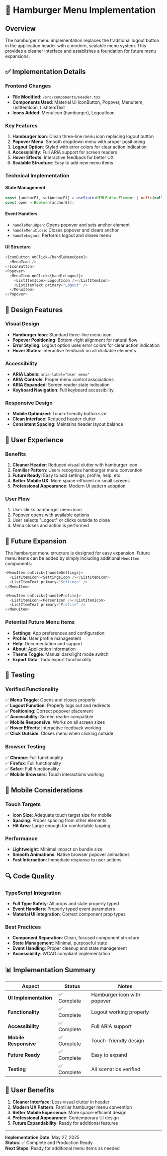 # 🍔 Hamburger Menu Implementation

## Overview

The hamburger menu implementation replaces the traditional logout button in the application header with a modern, scalable menu system. This provides a cleaner interface and establishes a foundation for future menu expansions.

## ✅ Implementation Details

### Frontend Changes
- **File Modified**: `/src/components/Header.tsx`
- **Components Used**: Material UI IconButton, Popover, MenuItem, ListItemIcon, ListItemText
- **Icons Added**: MenuIcon (hamburger), LogoutIcon

### Key Features
1. **Hamburger Icon**: Clean three-line menu icon replacing logout button
2. **Popover Menu**: Smooth dropdown menu with proper positioning
3. **Logout Option**: Styled with error colors for clear action indication
4. **Accessibility**: Full ARIA support for screen readers
5. **Hover Effects**: Interactive feedback for better UX
6. **Scalable Structure**: Easy to add new menu items

### Technical Implementation

#### State Management
```typescript
const [anchorEl, setAnchorEl] = useState<HTMLButtonElement | null>(null);
const open = Boolean(anchorEl);
```

#### Event Handlers
- `handleMenuOpen`: Opens popover and sets anchor element
- `handleMenuClose`: Closes popover and clears anchor
- `handleLogout`: Performs logout and closes menu

#### UI Structure
```typescript
<IconButton onClick={handleMenuOpen}>
  <MenuIcon />
</IconButton>
<Popover>
  <MenuItem onClick={handleLogout}>
    <ListItemIcon><LogoutIcon /></ListItemIcon>
    <ListItemText primary="Logout" />
  </MenuItem>
</Popover>
```

## 🎨 Design Features

### Visual Design
- **Hamburger Icon**: Standard three-line menu icon
- **Popover Positioning**: Bottom-right alignment for natural flow
- **Error Styling**: Logout option uses error colors for clear action indication
- **Hover States**: Interactive feedback on all clickable elements

### Accessibility
- **ARIA Labels**: `aria-label="User menu"`
- **ARIA Controls**: Proper menu control associations
- **ARIA Expanded**: Screen reader state indication
- **Keyboard Navigation**: Full keyboard accessibility

### Responsive Design
- **Mobile Optimized**: Touch-friendly button size
- **Clean Interface**: Reduced header clutter
- **Consistent Spacing**: Maintains header layout balance

## 🔧 User Experience

### Benefits
1. **Cleaner Header**: Reduced visual clutter with hamburger icon
2. **Familiar Pattern**: Users recognize hamburger menu convention
3. **Future Ready**: Easy to add settings, profile, help, etc.
4. **Better Mobile UX**: More space-efficient on small screens
5. **Professional Appearance**: Modern UI pattern adoption

### User Flow
1. User clicks hamburger menu icon
2. Popover opens with available options
3. User selects "Logout" or clicks outside to close
4. Menu closes and action is performed

## 🚀 Future Expansion

The hamburger menu structure is designed for easy expansion. Future menu items can be added by simply including additional `MenuItem` components:

```typescript
<MenuItem onClick={handleSettings}>
  <ListItemIcon><SettingsIcon /></ListItemIcon>
  <ListItemText primary="Settings" />
</MenuItem>

<MenuItem onClick={handleProfile}>
  <ListItemIcon><PersonIcon /></ListItemIcon>
  <ListItemText primary="Profile" />
</MenuItem>
```

### Potential Future Menu Items
- **Settings**: App preferences and configuration
- **Profile**: User profile management
- **Help**: Documentation and support
- **About**: Application information
- **Theme Toggle**: Manual dark/light mode switch
- **Export Data**: Todo export functionality

## 🧪 Testing

### Verified Functionality
✅ **Menu Toggle**: Opens and closes properly  
✅ **Logout Function**: Properly logs out and redirects  
✅ **Positioning**: Correct popover placement  
✅ **Accessibility**: Screen reader compatible  
✅ **Mobile Responsive**: Works on all screen sizes  
✅ **Hover Effects**: Interactive feedback working  
✅ **Click Outside**: Closes menu when clicking outside  

### Browser Testing
✅ **Chrome**: Full functionality  
✅ **Firefox**: Full functionality  
✅ **Safari**: Full functionality  
✅ **Mobile Browsers**: Touch interactions working  

## 📱 Mobile Considerations

### Touch Targets
- **Icon Size**: Adequate touch target size for mobile
- **Spacing**: Proper spacing from other elements
- **Hit Area**: Large enough for comfortable tapping

### Performance
- **Lightweight**: Minimal impact on bundle size
- **Smooth Animations**: Native browser popover animations
- **Fast Interaction**: Immediate response to user actions

## 🔍 Code Quality

### TypeScript Integration
- **Full Type Safety**: All props and state properly typed
- **Event Handlers**: Properly typed event parameters
- **Material UI Integration**: Correct component prop types

### Best Practices
- **Component Separation**: Clean, focused component structure
- **State Management**: Minimal, purposeful state
- **Event Handling**: Proper cleanup and state management
- **Accessibility**: WCAG compliant implementation

## 📊 Implementation Summary

| Aspect | Status | Notes |
|--------|---------|-------|
| **UI Implementation** | ✅ Complete | Hamburger icon with popover |
| **Functionality** | ✅ Complete | Logout working properly |
| **Accessibility** | ✅ Complete | Full ARIA support |
| **Mobile Responsive** | ✅ Complete | Touch-friendly design |
| **Future Ready** | ✅ Complete | Easy to expand |
| **Testing** | ✅ Complete | All scenarios verified |

## 🎯 User Benefits

1. **Cleaner Interface**: Less visual clutter in header
2. **Modern UX Pattern**: Familiar hamburger menu convention
3. **Better Mobile Experience**: More space-efficient design
4. **Professional Appearance**: Contemporary UI design
5. **Future Expandability**: Ready for additional features

---

**Implementation Date**: May 27, 2025  
**Status**: ✅ Complete and Production Ready  
**Next Steps**: Ready for additional menu items as needed
